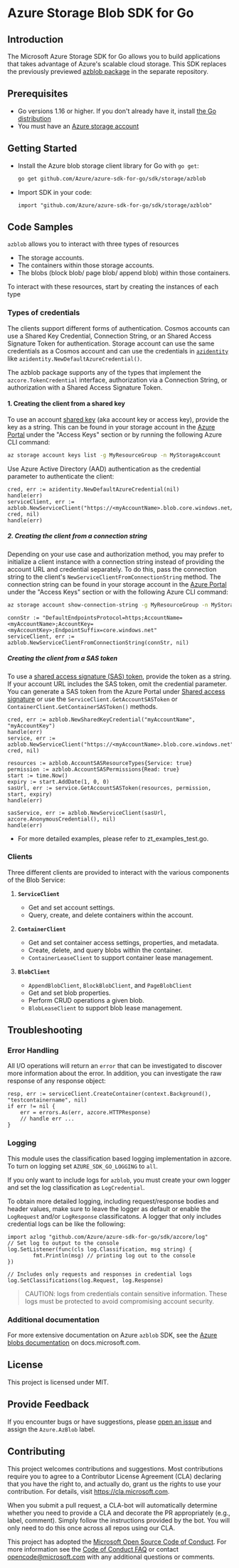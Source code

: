 # Azure Storage Blob SDK for Go

## Introduction 
The Microsoft Azure Storage SDK for Go allows you to build applications that takes advantage of Azure's scalable cloud
storage. This SDK replaces the previously previewed [azblob package](azblob_track1dot5) in the
separate repository.

## Prerequisites
* Go versions 1.16 or higher. If you don't already have it, install [the Go distribution](https://golang.org/dl/)
* You must have an [Azure storage account][azure_storage_account] 

## Getting Started
* Install the Azure blob storage client library for Go with `go get`:
  ```bash
  go get github.com/Azure/azure-sdk-for-go/sdk/storage/azblob
  ```
* Import SDK in your code:
  ```golang
  import "github.com/Azure/azure-sdk-for-go/sdk/storage/azblob"
  ```

## Code Samples

`azblob` allows you to interact with three types of resources
* The storage accounts.
* The containers within those storage accounts.
* The blobs (block blob/ page blob/ append blob) within those containers. 

To interact with these resources, start by creating the instances of each type

### Types of credentials
The clients support different forms of authentication. Cosmos accounts can use a Shared Key Credential, Connection String, or an Shared Access Signature Token for authentication. Storage account can use the same credentials as a Cosmos account and can use the credentials in [`azidentity`](https://pkg.go.dev/github.com/Azure/azure-sdk-for-go/sdk/azidentity) like `azidentity.NewDefaultAzureCredential()`.

The azblob package supports any of the types that implement the `azcore.TokenCredential` interface, authorization via a Connection String, or authorization with a Shared Access Signature Token.

#### 1. Creating the client from a shared key
To use an account [shared key][azure_shared_key] (aka account key or access key), provide the key as a string. This can be found in your storage account in the [Azure Portal][azure_portal_account_url] under the "Access Keys" section or by running the following Azure CLI command:

```bash
az storage account keys list -g MyResourceGroup -n MyStorageAccount
```

Use Azure Active Directory (AAD) authentication as the credential parameter to authenticate the client:
```golang
cred, err := azidentity.NewDefaultAzureCredential(nil)
handle(err)
serviceClient, err := azblob.NewServiceClient("https://<myAccountName>.blob.core.windows.net/", cred, nil)
handle(err)
```

##### 2. Creating the client from a connection string
Depending on your use case and authorization method, you may prefer to initialize a client instance with a connection string instead of providing the account URL and credential separately. To do this, pass the
connection string to the client's `NewServiceClientFromConnectionString` method. The connection string can be found in your storage account in the [Azure Portal][azure_portal_account_url] under the "Access Keys" section or with the following Azure CLI command:

```bash
az storage account show-connection-string -g MyResourceGroup -n MyStorageAccount
```

```golang
connStr := "DefaultEndpointsProtocol=https;AccountName=<myAccountName>;AccountKey=<myAccountKey>;EndpointSuffix=core.windows.net"
serviceClient, err := azblob.NewServiceClientFromConnectionString(connStr, nil)
```

##### Creating the client from a SAS token
To use a [shared access signature (SAS) token][azure_sas_token], provide the token as a string. If your account URL includes the SAS token, omit the credential parameter. You can generate a SAS token from the Azure Portal under [Shared access signature](https://docs.microsoft.com/rest/api/storageservices/create-service-sas) or use the `ServiceClient.GetAccountSASToken` or `ContainerClient.GetContainerSASToken()` methods.

```golang
cred, err := azblob.NewSharedKeyCredential("myAccountName", "myAccountKey")
handle(err)
service, err := azblob.NewServiceClient("https://<myAccountName>.blob.core.windows.net", cred, nil)

resources := azblob.AccountSASResourceTypes{Service: true}
permission := azblob.AccountSASPermissions{Read: true}
start := time.Now()
expiry := start.AddDate(1, 0, 0)
sasUrl, err := service.GetAccountSASToken(resources, permission, start, expiry)
handle(err)

sasService, err := azblob.NewServiceClient(sasUrl, azcore.AnonymousCredential(), nil)
handle(err)
```

- For more detailed examples, please refer to zt_examples_test.go.

### Clients
Three different clients are provided to interact with the various components of the Blob Service:

1. **`ServiceClient`** 
   * Get and set account settings.
   * Query, create, and delete containers within the account.

2. **`ContainerClient`** 
   * Get and set container access settings, properties, and metadata.
   * Create, delete, and query blobs within the container.
   * `ContainerLeaseClient` to support container lease management. 

3. **`BlobClient`**
   * `AppendBlobClient`, `BlockBlobClient`, and `PageBlobClient`
   * Get and set blob properties.
   * Perform CRUD operations a given blob.
   * `BlobLeaseClient` to support blob lease management.

## Troubleshooting

### Error Handling

All I/O operations will return an `error` that can be investigated to discover more information about the error. In addition, you can investigate the raw response of any response object:
```golang
resp, err := serviceClient.CreateContainer(context.Background(), "testcontainername", nil)
if err != nil {
    err = errors.As(err, azcore.HTTPResponse)
    // handle err ...
}
```

### Logging

This module uses the classification based logging implementation in azcore. 
To turn on logging set `AZURE_SDK_GO_LOGGING` to `all`. 

If you only want to include logs for `azblob`, you must create your own logger and set the log classification as `LogCredential`.

To obtain more detailed logging, including request/response bodies and header values, make sure to leave the logger as default or enable the `LogRequest` and/or `LogResponse` classificatons. A logger that only includes credential logs can be like the following:

```golang
import azlog "github.com/Azure/azure-sdk-for-go/sdk/azcore/log"
// Set log to output to the console
log.SetListener(func(cls log.Classification, msg string) {
		fmt.Println(msg) // printing log out to the console
})

// Includes only requests and responses in credential logs
log.SetClassifications(log.Request, log.Response)
```

> CAUTION: logs from credentials contain sensitive information.
> These logs must be protected to avoid compromising account security.
>

### Additional documentation
For more extensive documentation on Azure `azblob` SDK, see the [Azure blobs documentation][Blobs_product_doc] on docs.microsoft.com.

## License

This project is licensed under MIT.

## Provide Feedback

If you encounter bugs or have suggestions, please
[open an issue](https://github.com/Azure/azure-sdk-for-go/issues) and assign the `Azure.AzBlob` label.

## Contributing

This project welcomes contributions and suggestions. Most contributions require you to agree to a Contributor License
Agreement (CLA) declaring that you have the right to, and actually do, grant us the rights to use your contribution. For
details, visit https://cla.microsoft.com.

When you submit a pull request, a CLA-bot will automatically determine whether you need to provide a CLA and decorate
the PR appropriately (e.g., label, comment). Simply follow the instructions provided by the bot. You will only need to
do this once across all repos using our CLA.

This project has adopted the [Microsoft Open Source Code of Conduct](https://opensource.microsoft.com/codeofconduct/).
For more information see the [Code of Conduct FAQ](https://opensource.microsoft.com/codeofconduct/faq/) or
contact [opencode@microsoft.com](mailto:opencode@microsoft.com) with any additional questions or comments.


<!-- LINKS -->
[azblob_track1dot5]:https://github.com/azure/azure-storage-blob-go
[source_code]:https://github.com/Azure/azure-sdk-for-go/tree/main/sdk/storage/azblob
[Blobs_product_doc]:https://docs.microsoft.com/en-us/azure/storage/blobs/storage-blobs-introduction

[azure_subscription]:https://azure.microsoft.com/free/
[azure_storage_account]:https://docs.microsoft.com/azure/storage/common/storage-account-create?tabs=azure-portal

[azure_portal_create_account]:https://docs.microsoft.com/azure/storage/common/storage-account-create?tabs=azure-portal
[azure_powershell_create_account]:https://docs.microsoft.com/azure/storage/common/storage-account-create?tabs=azure-powershell
[azure_cli_create_account]: https://docs.microsoft.com/azure/storage/common/storage-account-create?tabs=azure-cli

[azure_cli_account_url]:https://docs.microsoft.com/cli/azure/storage/account?view=azure-cli-latest#az-storage-account-show
[azure_powershell_account_url]:https://docs.microsoft.com/powershell/module/az.storage/get-azstorageaccount?view=azps-4.6.1
[azure_portal_account_url]:https://docs.microsoft.com/azure/storage/common/storage-account-overview#storage-account-endpoints

[azure_sas_token]:https://docs.microsoft.com/azure/storage/common/storage-sas-overview
[azure_shared_key]:https://docs.microsoft.com/rest/api/storageservices/authorize-with-shared-key

[azure_core_ref_docs]:https://pkg.go.dev/github.com/Azure/azure-sdk-for-go/sdk/azcore
[azure_core_readme]: https://github.com/Azure/azure-sdk-for-go/blob/main/sdk/azcore/README.md

[blobs_error_codes]: https://docs.microsoft.com/en-us/rest/api/storageservices/blob-service-error-codes

[msft_oss_coc]:https://opensource.microsoft.com/codeofconduct/
[msft_oss_coc_faq]:https://opensource.microsoft.com/codeofconduct/faq/
[contact_msft_oss]:mailto:opencode@microsoft.com

[blobs_rest]: https://docs.microsoft.com/en-us/rest/api/storageservices/blob-service-rest-api